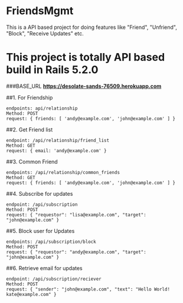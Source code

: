 # FriendsMgmt
This is a API based project for doing features like "Friend", "Unfriend", "Block", "Receive Updates" etc.

# This project is totally API based build in Rails 5.2.0

###BASE_URL
**https://desolate-sands-76509.herokuapp.com**


##1. For Friendship
  ```
  endpoints: api/relationship
  Method: POST
  request: { friends: [ 'andy@example.com', 'john@example.com' ] }
  ```

##2. Get Friend list
  ```
  endpoint: /api/relationship/friend_list
  Method: GET
  request: { email: 'andy@example.com' }
  ```

##3. Common Friend
  ```
  endpoints: /api/relationship/common_friends
  Method: GET
  request: { friends: [ 'andy@example.com', 'john@example.com' ] }
  ``` 

##4. Subscribe for updates
  ```
  endpoint: /api/subscription
  Method: POST
  request: { "requestor": "lisa@example.com", "target": "john@example.com" }
  ```

##5. Block user for Updates
  ```
  endpoints: /api/subscription/block
  Method: POST
  request: { "requestor": "andy@example.com", "target": "john@example.com" } 
  ```

##6. Retrieve email for updates
  ```
  endpoint: /api/subscription/reciever
  Method: POST
  request: { "sender": "john@example.com", "text": "Hello World! kate@example.com" } 
  ```
